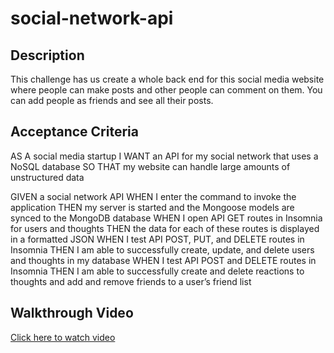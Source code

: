 # social-network-api

## Description
This challenge has us create a whole back end for this social media website where people can
make posts and other people can comment on them. You can add people as friends and see all 
their posts. 

## Acceptance Criteria
AS A social media startup I WANT an API for my social network that uses a NoSQL database SO THAT my website can handle large amounts of unstructured data

GIVEN a social network API WHEN I enter the command to invoke the application THEN my server is started and the Mongoose models are synced to the MongoDB database WHEN I open API GET routes in Insomnia for users and thoughts THEN the data for each of these routes is displayed in a formatted JSON WHEN I test API POST, PUT, and DELETE routes in Insomnia THEN I am able to successfully create, update, and delete users and thoughts in my database WHEN I test API POST and DELETE routes in Insomnia THEN I am able to successfully create and delete reactions to thoughts and add and remove friends to a user’s friend list

## Walkthrough Video
[Click here to watch video](https://drive.google.com/file/d/1pZwfdP_WNCP2HX5hTmWpn7KEUpjvpQIF/view?usp=sharing)
